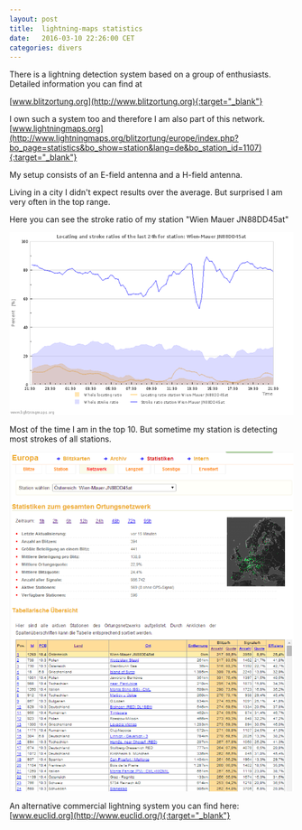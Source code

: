 ```yaml
---
layout: post
title:  lightning-maps statistics
date:   2016-03-10 22:26:00 CET
categories: divers
---
```


There is a lightning detection system based on a group of enthusiasts. Detailed information you can find at 

[www.blitzortung.org](http://www.blitzortung.org){:target="_blank"}

I own such a system too and therefore I am also part of this network.
[www.lightningmaps.org](http://www.lightningmaps.org/blitzortung/europe/index.php?bo_page=statistics&bo_show=station&lang=de&bo_station_id=1107){:target="_blank"}

My setup consists of an E-field antenna and a H-field antenna. 

Living in a city I didn't expect results over the average. But surprised I am very often in the top range. 

Here you can see the stroke ratio of my station "Wien Mauer JN88DD45at" 

![lightningmaps_strokeratio_20160310.png](/images/lightningmaps_strokeratio_20160310.png)

Most of the time I am in the top 10. But sometime my station is detecting most strokes of all stations. 

![lightningmaps_statistics_20160310.png](/images/lightningmaps_statistics_20160310.png)

An alternative commercial lightning system you can find here: [www.euclid.org](http://www.euclid.org/){:target="_blank"}
